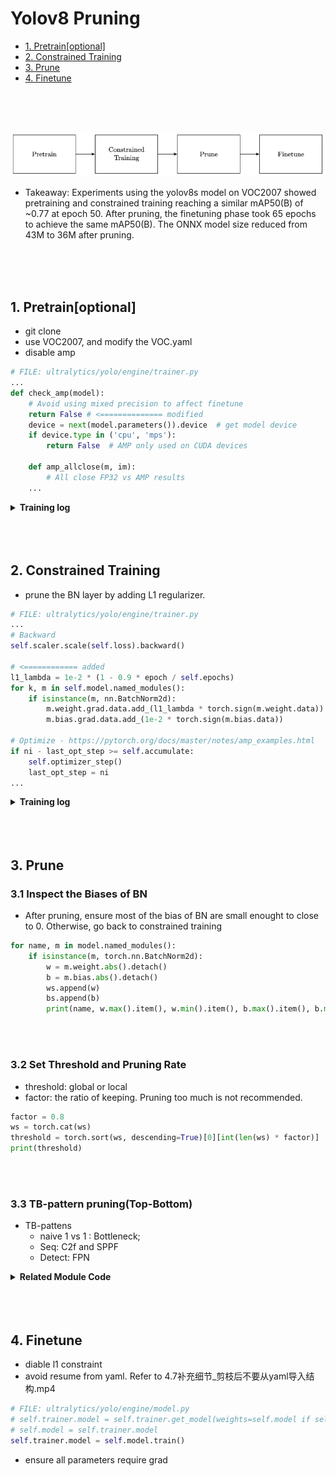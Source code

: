 # Yolov8 Pruning



- [1. Pretrain[optional]](#1-pretrainoptional)
- [2. Constrained Training](#2-constrained-training)
- [3. Prune](#3-prune)
- [4. Finetune](#4-finetune)

<br>
<br>
<br>

![pipeline](fig/pipeline.png)
- Takeaway: 
Experiments using the yolov8s model on VOC2007 showed pretraining and constrained training reaching a similar mAP50(B) of ~0.77 at epoch 50. After pruning, the finetuning phase took 65 epochs to achieve the same mAP50(B). The ONNX model size reduced from 43M to 36M after pruning.
<br>
<br>
<br>



## 1. Pretrain[optional]

- git clone
- use VOC2007, and modify the VOC.yaml
- disable amp
```python
# FILE: ultralytics/yolo/engine/trainer.py
...
def check_amp(model):
    # Avoid using mixed precision to affect finetune
    return False # <============== modified
    device = next(model.parameters()).device  # get model device
    if device.type in ('cpu', 'mps'):
        return False  # AMP only used on CUDA devices

    def amp_allclose(m, im):
        # All close FP32 vs AMP results
    ...

```

<details>
  <summary><strong>Training log</strong></summary>

| epoch | train/box_loss | train/cls_loss | train/dfl_loss | metrics/precision(B) | metrics/recall(B) | metrics/mAP50(B) | metrics/mAP50-95(B) | val/box_loss | val/cls_loss | val/dfl_loss | lr/pg0    | lr/pg1    | lr/pg2    |
|-------|----------------|----------------|----------------|----------------------|-------------------|------------------|---------------------|--------------|--------------|--------------|-----------|-----------|-----------|
| 0     | 0.92673        | 1.6385         | 1.2113         | 0.77207              | 0.77506           | 0.83161          | 0.63104             | 0.84319      | 0.8203       | 1.1008       | 0.070096  | 0.0033227 | 0.0033227 |
| 1     | 0.9417         | 1.1234         | 1.2114         | 0.67739              | 0.61248           | 0.66058          | 0.45227             | 1.0539       | 1.1543       | 1.2772       | 0.04003   | 0.0065902 | 0.0065902 |
| 2     | 1.0578         | 1.2969         | 1.296          | 0.58292              | 0.47764           | 0.50248          | 0.30112             | 1.2869       | 1.6265       | 1.4896       | 0.0098978 | 0.0097916 | 0.0097916 |
| 3     | 1.1906         | 1.5575         | 1.3958         | 0.54442              | 0.48757           | 0.48652          | 0.29632             | 1.3197       | 1.5872       | 1.5178       | 0.009703  | 0.009703  | 0.009703  |
| 4     | 1.204          | 1.5625         | 1.4142         | 0.57654              | 0.49493           | 0.51143          | 0.31174             | 1.2786       | 1.5057       | 1.4828       | 0.009703  | 0.009703  | 0.009703  |
| 5     | 1.1945         | 1.5082         | 1.4009         | 0.61871              | 0.52062           | 0.5703           | 0.35654             | 1.265        | 1.4636       | 1.4805       | 0.009604  | 0.009604  | 0.009604  |
| 6     | 1.1744         | 1.4468         | 1.3858         | 0.62485              | 0.57612           | 0.60489          | 0.3855              | 1.2203       | 1.3206       | 1.4285       | 0.009505  | 0.009505  | 0.009505  |
| 7     | 1.1517         | 1.4118         | 1.375          | 0.61661              | 0.59905           | 0.61871          | 0.39268             | 1.2074       | 1.3148       | 1.4195       | 0.009406  | 0.009406  | 0.009406  |
| 8     | 1.1299         | 1.3454         | 1.3518         | 0.66592              | 0.58576           | 0.62926          | 0.40537             | 1.1967       | 1.2811       | 1.4135       | 0.009307  | 0.009307  | 0.009307  |
| 9     | 1.1133         | 1.3284         | 1.348          | 0.67145              | 0.59822           | 0.64811          | 0.42689             | 1.1539       | 1.2208       | 1.3799       | 0.009208  | 0.009208  | 0.009208  |
| 10    | 1.1031         | 1.2827         | 1.3376         | 0.65911              | 0.61371           | 0.65124          | 0.42923             | 1.1579       | 1.2286       | 1.3815       | 0.009109  | 0.009109  | 0.009109  |
| 11    | 1.0827         | 1.2543         | 1.3268         | 0.71019              | 0.61398           | 0.68202          | 0.45785             | 1.1323       | 1.1531       | 1.3561       | 0.00901   | 0.00901   | 0.00901   |
| 12    | 1.0642         | 1.242          | 1.315          | 0.70052              | 0.61976           | 0.67969          | 0.45524             | 1.1335       | 1.154        | 1.3547       | 0.008911  | 0.008911  | 0.008911  |
| 13    | 1.0623         | 1.1975         | 1.3067         | 0.70224              | 0.6279            | 0.68803          | 0.46259             | 1.1211       | 1.1146       | 1.3568       | 0.008812  | 0.008812  | 0.008812  |
| 14    | 1.0489         | 1.1583         | 1.2964         | 0.71233              | 0.64626           | 0.70062          | 0.47288             | 1.1182       | 1.1015       | 1.3457       | 0.008713  | 0.008713  | 0.008713  |
| 15    | 1.0374         | 1.1518         | 1.2905         | 0.70464              | 0.63515           | 0.69193          | 0.46424             | 1.1156       | 1.0929       | 1.3454       | 0.008614  | 0.008614  | 0.008614  |
| 16    | 1.014          | 1.1291         | 1.2738         | 0.67909              | 0.64529           | 0.6864           | 0.46629             | 1.117        | 1.1117       | 1.3469       | 0.008515  | 0.008515  | 0.008515  |
| 17    | 1.0183         | 1.1054         | 1.2703         | 0.73264              | 0.64282           | 0.71155          | 0.48454             | 1.0994       | 1.0573       | 1.3332       | 0.008416  | 0.008416  | 0.008416  |
| 18    | 0.99619        | 1.0777         | 1.2573         | 0.72897              | 0.65939           | 0.71447          | 0.49011             | 1.0935       | 1.0545       | 1.3281       | 0.008317  | 0.008317  | 0.008317  |
| 19    | 0.98963        | 1.0468         | 1.2505         | 0.72029              | 0.66052           | 0.71277          | 0.49032             | 1.0875       | 1.0753       | 1.3206       | 0.008218  | 0.008218  | 0.008218  |
| 20    | 0.97962        | 1.0346         | 1.247          | 0.73563              | 0.6511            | 0.7142           | 0.49308             | 1.0702       | 1.0447       | 1.3112       | 0.008119  | 0.008119  | 0.008119  |
| 21    | 0.97159        | 1.0108         | 1.2417         | 0.72999              | 0.65638           | 0.71672          | 0.49605             | 1.073        | 1.0317       | 1.3106       | 0.00802   | 0.00802   | 0.00802   |
| 22    | 0.96612        | 0.99422        | 1.2354         | 0.73903              | 0.65636           | 0.71879          | 0.4968              | 1.0853       | 1.0214       | 1.3102       | 0.007921  | 0.007921  | 0.007921  |
| 23    | 0.95418        | 0.97995        | 1.2299         | 0.74019              | 0.6648            | 0.73817          | 0.51044             | 1.0775       | 1.0068       | 1.3188       | 0.007822  | 0.007822  | 0.007822  |
| 24    | 0.94679        | 0.96945        | 1.2227         | 0.73285              | 0.67695           | 0.72656          | 0.50312             | 1.0554       | 0.98838      | 1.2957       | 0.007723  | 0.007723  | 0.007723  |
| 25    | 0.93552        | 0.95821        | 1.217          | 0.74328              | 0.67199           | 0.72949          | 0.50698             | 1.0687       | 1.0016       | 1.3023       | 0.007624  | 0.007624  | 0.007624  |
| 26    | 0.93168        | 0.94349        | 1.2141         | 0.76862              | 0.66199           | 0.74154          | 0.5189              | 1.0617       | 0.98225      | 1.3112       | 0.007525  | 0.007525  | 0.007525  |
| 27    | 0.92401        | 0.93271        | 1.2139         | 0.7524               | 0.66939           | 0.73902          | 0.52226             | 1.0512       | 0.98525      | 1.297        | 0.007426  | 0.007426  | 0.007426  |
| 28    | 0.9235         | 0.90858        | 1.2047         | 0.74359              | 0.68755           | 0.73913          | 0.5187              | 1.0651       | 0.97496      | 1.3055       | 0.007327  | 0.007327  | 0.007327  |
| 29    | 0.91447        | 0.90524        | 1.2013         | 0.7685               | 0.6854            | 0.75282          | 0.53004             | 1.0501       | 0.94474      | 1.2915       | 0.007228  | 0.007228  | 0.007228  |
| 30    | 0.90837        | 0.88461        | 1.1886         | 0.74858              | 0.69356           | 0.74533          | 0.51988             | 1.0576       | 0.95429      | 1.2979       | 0.007129  | 0.007129  | 0.007129  |
| 31    | 0.89539        | 0.8767         | 1.1835         | 0.76213              | 0.67857           | 0.74776          | 0.52786             | 1.0522       | 0.95761      | 1.2928       | 0.00703   | 0.00703   | 0.00703   |
| 32    | 0.88759        | 0.8647         | 1.179          | 0.77072              | 0.68623           | 0.75324          | 0.53284             | 1.0454       | 0.95159      | 1.2888       | 0.006931  | 0.006931  | 0.006931  |
| 33    | 0.88108        | 0.85207        | 1.1745         | 0.76965              | 0.69816           | 0.76108          | 0.5428              | 1.0429       | 0.94663      | 1.2876       | 0.006832  | 0.006832  | 0.006832  |
| 34    | 0.88291        | 0.84293        | 1.1768         | 0.75702              | 0.70109           | 0.75217          | 0.53493             | 1.0437       | 0.92887      | 1.2811       | 0.006733  | 0.006733  | 0.006733  |
| 35    | 0.86054        | 0.83013        | 1.1648         | 0.77788              | 0.68466           | 0.75603          | 0.53917             | 1.0429       | 0.94194      | 1.2908       | 0.006634  | 0.006634  | 0.006634  |
| 36    | 0.85863        | 0.81798        | 1.1658         | 0.7657               | 0.69179           | 0.7546           | 0.53687             | 1.0328       | 0.93694      | 1.2801       | 0.006535  | 0.006535  | 0.006535  |
| 37    | 0.86479        | 0.80596        | 1.159          | 0.775                | 0.69038           | 0.7588           | 0.54172             | 1.0295       | 0.9394       | 1.2787       | 0.006436  | 0.006436  | 0.006436  |
| 38    | 0.84868        | 0.79285        | 1.1563         | 0.77168              | 0.69569           | 0.76378          | 0.54661             | 1.0268       | 0.90889      | 1.278        | 0.006337  | 0.006337  | 0.006337  |
| 40    | 0.83386        | 0.77434        | 1.1441         | 0.78373              | 0.68312           | 0.75814          | 0.54293             | 1.0315       | 0.91365      | 1.2843       | 0.006139  | 0.006139  | 0.006139  |
| 41    | 0.83605        | 0.76247        | 1.1441         | 0.76758              | 0.70613           | 0.76328          | 0.5461              | 1.0404       | 0.90907      | 1.286        | 0.00604   | 0.00604   | 0.00604   |
| 42    | 0.82537        | 0.75351        | 1.1383         | 0.77132              | 0.69906           | 0.75637          | 0.54226             | 1.0325       | 0.91358      | 1.2826       | 0.005941  | 0.005941  | 0.005941  |
| 43    | 0.82065        | 0.7466         | 1.1337         | 0.78819              | 0.69624           | 0.76861          | 0.5532              | 1.0267       | 0.90715      | 1.2777       | 0.005842  | 0.005842  | 0.005842  |
| 44    | 0.81619        | 0.74658        | 1.1335         | 0.76049              | 0.7084            | 0.76285          | 0.54782             | 1.0149       | 0.91284      | 1.2674       | 0.005743  | 0.005743  | 0.005743  |
| 45    | 0.80921        | 0.73341        | 1.1287         | 0.7871               | 0.70758           | 0.77009          | 0.55715             | 1.0166       | 0.89331      | 1.2704       | 0.005644  | 0.005644  | 0.005644  |
| 46    | 0.80473        | 0.73055        | 1.1264         | 0.78967              | 0.7021            | 0.77082          | 0.55884             | 1.0233       | 0.9001       | 1.2791       | 0.005545  | 0.005545  | 0.005545  |
| 47    | 0.79876        | 0.7237         | 1.1205         | 0.78231              | 0.71046           | 0.77262          | 0.55573             | 1.0241       | 0.88496      | 1.2789       | 0.005446  | 0.005446  | 0.005446  |
| 48    | 0.79629        | 0.7041         | 1.118          | 0.79295              | 0.69772           | 0.77068          | 0.55465             | 1.0314       | 0.88591      | 1.2802       | 0.005347  | 0.005347  | 0.005347  |
| 49    | 0.78996        | 0.70273        | 1.1133         | 0.79776              | 0.70282           | 0.77587          | 0.56048             | 1.0228       | 0.87524      | 1.2721       | 0.005248  | 0.005248  | 0.005248  |
| 50    | 0.78926        | 0.70901        | 1.1161         | 0.80225              | 0.69859           | 0.773            | 0.56149             | 1.0208       | 0.89449      | 1.2797       | 0.005149  | 0.005149  | 0.005149  |
</details>

<br>
<br>
<br>

## 2. Constrained Training
- prune the BN layer by adding L1 regularizer.

```python
# FILE: ultralytics/yolo/engine/trainer.py
...
# Backward
self.scaler.scale(self.loss).backward()

# <============ added
l1_lambda = 1e-2 * (1 - 0.9 * epoch / self.epochs)
for k, m in self.model.named_modules():
    if isinstance(m, nn.BatchNorm2d):
        m.weight.grad.data.add_(l1_lambda * torch.sign(m.weight.data))
        m.bias.grad.data.add_(1e-2 * torch.sign(m.bias.data))

# Optimize - https://pytorch.org/docs/master/notes/amp_examples.html
if ni - last_opt_step >= self.accumulate:
    self.optimizer_step()
    last_opt_step = ni
...
```
<details>
  <summary><strong>Training log</strong></summary>

| epoch | train/box_loss | train/cls_loss | train/dfl_loss | metrics/precision(B) | metrics/recall(B) | metrics/mAP50(B) | metrics/mAP50-95(B) | val/box_loss | val/cls_loss | val/dfl_loss | lr/pg0    | lr/pg1    | lr/pg2    |
|-------|----------------|----------------|----------------|----------------------|-------------------|------------------|---------------------|--------------|--------------|--------------|-----------|-----------|-----------|
| 0     | 0.92565        | 1.6423         | 1.2109         | 0.78443              | 0.76733           | 0.82516          | 0.62045             | 0.86821      | 0.84614      | 1.1113       | 0.070096  | 0.0033227 | 0.0033227 |
| 1     | 0.94448        | 1.1347         | 1.2122         | 0.73125              | 0.67825           | 0.73839          | 0.52702             | 0.96679      | 1.0091       | 1.2034       | 0.04003   | 0.0065902 | 0.0065902 |
| 2     | 1.0604         | 1.3009         | 1.2986         | 0.6136               | 0.54731           | 0.57973          | 0.37943             | 1.1684       | 1.4044       | 1.3756       | 0.0098978 | 0.0097916 | 0.0097916 |
| 3     | 1.196          | 1.5631         | 1.3974         | 0.58267              | 0.48531           | 0.51603          | 0.31687             | 1.2998       | 1.5516       | 1.5155       | 0.009703  | 0.009703  | 0.009703  |
| 4     | 1.2029         | 1.5454         | 1.4114         | 0.6036               | 0.5207            | 0.55252          | 0.34034             | 1.2789       | 1.4587       | 1.4855       | 0.009703  | 0.009703  | 0.009703  |
| 5     | 1.202          | 1.5032         | 1.4049         | 0.5087               | 0.40369           | 0.40513          | 0.23736             | 1.4244       | 1.8939       | 1.6476       | 0.009604  | 0.009604  | 0.009604  |
| 6     | 1.1764         | 1.4465         | 1.3887         | 0.63867              | 0.55878           | 0.60577          | 0.38883             | 1.2146       | 1.2978       | 1.4348       | 0.009505  | 0.009505  | 0.009505  |
| 7     | 1.1522         | 1.3962         | 1.3754         | 0.656                | 0.5712            | 0.62207          | 0.40084             | 1.237        | 1.3347       | 1.4478       | 0.009406  | 0.009406  | 0.009406  |
| 8     | 1.127          | 1.3373         | 1.354          | 0.67759              | 0.58              | 0.63802          | 0.41447             | 1.1818       | 1.2604       | 1.3894       | 0.009307  | 0.009307  | 0.009307  |
| 9     | 1.1105         | 1.3162         | 1.3473         | 0.64599              | 0.56469           | 0.61175          | 0.39579             | 1.1895       | 1.2821       | 1.4132       | 0.009208  | 0.009208  | 0.009208  |
| 10    | 1.1008         | 1.2829         | 1.3399         | 0.69645              | 0.61177           | 0.66806          | 0.44422             | 1.1531       | 1.1822       | 1.3768       | 0.009109  | 0.009109  | 0.009109  |
| 11    | 1.0765         | 1.2522         | 1.3232         | 0.71631              | 0.60926           | 0.68153          | 0.4529              | 1.1446       | 1.136        | 1.3674       | 0.00901   | 0.00901   | 0.00901   |
| 12    | 1.0662         | 1.2235         | 1.3134         | 0.69318              | 0.62751           | 0.67452          | 0.45073             | 1.132        | 1.1636       | 1.3594       | 0.008911  | 0.008911  | 0.008911  |
| 13    | 1.0616         | 1.1851         | 1.2999         | 0.71751              | 0.61549           | 0.68857          | 0.46305             | 1.1255       | 1.1331       | 1.347        | 0.008812  | 0.008812  | 0.008812  |
| 14    | 1.0494         | 1.1522         | 1.2947         | 0.69513              | 0.63001           | 0.67925          | 0.45575             | 1.12         | 1.1272       | 1.3465       | 0.008713  | 0.008713  | 0.008713  |
| 15    | 1.037          | 1.1478         | 1.2873         | 0.70825              | 0.63711           | 0.68977          | 0.46421             | 1.1219       | 1.097        | 1.3403       | 0.008614  | 0.008614  | 0.008614  |
| 16    | 1.0175         | 1.1304         | 1.2747         | 0.73014              | 0.6315            | 0.70322          | 0.47744             | 1.1077       | 1.077        | 1.3344       | 0.008515  | 0.008515  | 0.008515  |
| 17    | 1.0172         | 1.0993         | 1.269          | 0.74106              | 0.65394           | 0.72733          | 0.49715             | 1.0884       | 1.0431       | 1.3239       | 0.008416  | 0.008416  | 0.008416  |
| 18    | 1.0009         | 1.0633         | 1.2578         | 0.73366              | 0.6424            | 0.71016          | 0.4857              | 1.0928       | 1.0509       | 1.3175       | 0.008317  | 0.008317  | 0.008317  |
| 19    | 0.99458        | 1.0608         | 1.2552         | 0.73498              | 0.65621           | 0.72397          | 0.50389             | 1.0748       | 1.0456       | 1.3113       | 0.008218  | 0.008218  | 0.008218  |
| 20    | 0.97939        | 1.0313         | 1.2465         | 0.75441              | 0.64815           | 0.7261           | 0.50359             | 1.0737       | 1.0337       | 1.3059       | 0.008119  | 0.008119  | 0.008119  |
| 21    | 0.97806        | 1.026          | 1.2422         | 0.72394              | 0.63557           | 0.70287          | 0.48524             | 1.0717       | 1.0369       | 1.2972       | 0.00802   | 0.00802   | 0.00802   |
| 22    | 0.97879        | 1.0127         | 1.2431         | 0.7394               | 0.65045           | 0.71215          | 0.48902             | 1.0888       | 1.0292       | 1.3174       | 0.007921  | 0.007921  | 0.007921  |
| 23    | 0.95895        | 0.99651        | 1.232          | 0.73731              | 0.67343           | 0.73924          | 0.51158             | 1.0691       | 0.99626      | 1.3042       | 0.007822  | 0.007822  | 0.007822  |
| 24    | 0.95615        | 0.99158        | 1.2322         | 0.73624              | 0.66665           | 0.72512          | 0.50267             | 1.0644       | 1.0126       | 1.3008       | 0.007723  | 0.007723  | 0.007723  |
| 25    | 0.94517        | 0.97143        | 1.2231         | 0.75806              | 0.65886           | 0.73128          | 0.50956             | 1.0688       | 0.99726      | 1.3039       | 0.007624  | 0.007624  | 0.007624  |
| 26    | 0.93639        | 0.95727        | 1.2188         | 0.74016              | 0.67544           | 0.73665          | 0.5112              | 1.0563       | 0.98787      | 1.3013       | 0.007525  | 0.007525  | 0.007525  |
| 27    | 0.93284        | 0.94819        | 1.2209         | 0.73318              | 0.67589           | 0.73246          | 0.51282             | 1.0617       | 0.9874       | 1.2937       | 0.007426  | 0.007426  | 0.007426  |
| 28    | 0.9343         | 0.93543        | 1.2115         | 0.74821              | 0.68133           | 0.74574          | 0.52401             | 1.0533       | 0.97285      | 1.2896       | 0.007327  | 0.007327  | 0.007327  |
| 29    | 0.92951        | 0.93541        | 1.2125         | 0.75947              | 0.67266           | 0.74126          | 0.51764             | 1.054        | 0.96946      | 1.2953       | 0.007228  | 0.007228  | 0.007228  |
| 30    | 0.92688        | 0.91381        | 1.2025         | 0.74962              | 0.67131           | 0.73941          | 0.5137              | 1.0758       | 0.9762       | 1.3053       | 0.007129  | 0.007129  | 0.007129  |
| 31    | 0.91471        | 0.91552        | 1.1992         | 0.75604              | 0.67727           | 0.7467           | 0.52798             | 1.0448       | 0.96641      | 1.2824       | 0.00703   | 0.00703   | 0.00703   |
| 32    | 0.90619        | 0.89194        | 1.1904         | 0.74516              | 0.68767           | 0.75086          | 0.52798             | 1.0448       | 0.95155      | 1.2845       | 0.006931  | 0.006931  | 0.006931  |
| 33    | 0.9009         | 0.89107        | 1.1897         | 0.74989              | 0.67013           | 0.74297          | 0.52946             | 1.0401       | 0.96254      | 1.287        | 0.006832  | 0.006832  | 0.006832  |
| 34    | 0.903          | 0.88358        | 1.1913         | 0.75685              | 0.68489           | 0.74407          | 0.52314             | 1.053        | 0.95245      | 1.2863       | 0.006733  | 0.006733  | 0.006733  |
| 35    | 0.88498        | 0.87044        | 1.1804         | 0.76152              | 0.6916            | 0.75495          | 0.53359             | 1.046        | 0.94952      | 1.2841       | 0.006634  | 0.006634  | 0.006634  |
| 36    | 0.88366        | 0.86359        | 1.1834         | 0.75568              | 0.70024           | 0.75525          | 0.53069             | 1.0468       | 0.9341       | 1.2886       | 0.006535  | 0.006535  | 0.006535  |
| 37    | 0.88893        | 0.85432        | 1.1778         | 0.76405              | 0.68825           | 0.75449          | 0.53531             | 1.0425       | 0.94635      | 1.2855       | 0.006436  | 0.006436  | 0.006436  |
| 38    | 0.87813        | 0.85042        | 1.178          | 0.76257              | 0.67111           | 0.74801          | 0.52377             | 1.0624       | 0.9561       | 1.3098       | 0.006337  | 0.006337  | 0.006337  |
| 39    | 0.88227        | 0.84591        | 1.172          | 0.77845              | 0.69019           | 0.7627           | 0.53847             | 1.0465       | 0.92067      | 1.2847       | 0.006238  | 0.006238  | 0.006238  |
| 40    | 0.87228        | 0.82927        | 1.1709         | 0.77537              | 0.69448           | 0.76192          | 0.5392              | 1.0454       | 0.91643      | 1.2826       | 0.006139  | 0.006139  | 0.006139  |
| 41    | 0.86389        | 0.82287        | 1.1627         | 0.7626               | 0.7069            | 0.76237          | 0.54594             | 1.0379       | 0.91307      | 1.2755       | 0.00604   | 0.00604   | 0.00604   |
| 42    | 0.85961        | 0.81907        | 1.161          | 0.77033              | 0.70088           | 0.76257          | 0.54426             | 1.0371       | 0.90801      | 1.2758       | 0.005941  | 0.005941  | 0.005941  |
| 43    | 0.85414        | 0.80214        | 1.1564         | 0.76815              | 0.69915           | 0.76696          | 0.54287             | 1.0426       | 0.9051       | 1.281        | 0.005842  | 0.005842  | 0.005842  |
| 44    | 0.85261        | 0.81496        | 1.1614         | 0.77                 | 0.69292           | 0.76054          | 0.53674             | 1.0424       | 0.92179      | 1.277        | 0.005743  | 0.005743  | 0.005743  |
| 45    | 0.85068        | 0.8013         | 1.1564         | 0.78907              | 0.69016           | 0.77027          | 0.54926             | 1.0389       | 0.90745      | 1.2772       | 0.005644  | 0.005644  | 0.005644  |
| 46    | 0.84368        | 0.80178        | 1.1515         | 0.79301              | 0.69554           | 0.7723           | 0.55095             | 1.0459       | 0.90891      | 1.2887       | 0.005545  | 0.005545  | 0.005545  |
| 47    | 0.84028        | 0.79458        | 1.1483         | 0.76734              | 0.70468           | 0.76809          | 0.54484             | 1.044        | 0.89653      | 1.283        | 0.005446  | 0.005446  | 0.005446  |
| 48    | 0.83392        | 0.77818        | 1.1443         | 0.77305              | 0.69609           | 0.76721          | 0.54672             | 1.036        | 0.89301      | 1.2787       | 0.005347  | 0.005347  | 0.005347  |
| 49    | 0.83255        | 0.78041        | 1.1439         | 0.76445              | 0.71068           | 0.76725          | 0.54742             | 1.0361       | 0.89842      | 1.2748       | 0.005248  | 0.005248  | 0.005248  |
| 50    | 0.829          | 0.76955        | 1.1423         | 0.7801               | 0.70469           | 0.77336          | 0.55284             | 1.0301       | 0.88995      | 1.2764       | 0.005149  | 0.005149  | 0.005149  |
</details>

<br>
<br>
<br>

## 3. Prune
### 3.1 Inspect the Biases of BN
- After pruning, ensure most of the bias of BN are small enought to close to 0. Otherwise, go back to constrained training



```python
for name, m in model.named_modules():
    if isinstance(m, torch.nn.BatchNorm2d):
        w = m.weight.abs().detach()
        b = m.bias.abs().detach()
        ws.append(w)
        bs.append(b)
        print(name, w.max().item(), w.min().item(), b.max().item(), b.min().item())
```
<br>
<br>

### 3.2 Set Threshold and Pruning Rate
- threshold: global or local
- factor: the ratio of keeping. Pruning too much is not recommended.
```python
factor = 0.8
ws = torch.cat(ws)
threshold = torch.sort(ws, descending=True)[0][int(len(ws) * factor)]
print(threshold)
```
<br>
<br>


### 3.3 TB-pattern pruning(Top-Bottom)
- TB-pattens
    - naive 1 vs 1 : Bottleneck; 
    - Seq: C2f and SPPF
    - Detect: FPN

<details>
  <summary><strong>Related Module Code</strong></summary>

<details>
  <summary>Show / hide Bottleneck code</summary>

```python
# bottleneck.png
class Bottleneck(nn.Module):
    # Standard bottleneck
    def __init__(self, c1, c2, shortcut=True, g=1, k=(3, 3), e=0.5):  # ch_in, ch_out, shortcut, groups, kernels, expand
        super().__init__()
        c_ = int(c2 * e)  # hidden channels
        self.cv1 = Conv(c1, c_, k[0], 1)
        self.cv2 = Conv(c_, c2, k[1], 1, g=g)
        self.add = shortcut and c1 == c2

    def forward(self, x):
        return x + self.cv2(self.cv1(x)) if self.add else self.cv2(self.cv1(x))

```

</details>


<details>
  <summary>Show / hide C2f code</summary>

```python
# c2f.png
class C2f(nn.Module):
    # CSP Bottleneck with 2 convolutions
    def __init__(self, c1, c2, n=1, shortcut=False, g=1, e=0.5):  # ch_in, ch_out, number, shortcut, groups, expansion
        super().__init__()
        self.c = int(c2 * e)  # hidden channels
        self.cv1 = Conv(c1, 2 * self.c, 1, 1)
        self.cv2 = Conv((2 + n) * self.c, c2, 1)  # optional act=FReLU(c2)
        self.m = nn.ModuleList(Bottleneck(self.c, self.c, shortcut, g, k=((3, 3), (3, 3)), e=1.0) for _ in range(n))

    def forward(self, x):
        y = list(self.cv1(x).chunk(2,1))
        y.extend(m(y[-1]) for m in self.m) # y[-1] is the right branch
        return self.cv2(torch.cat(y, 1))  
```

</details>


<details>
  <summary>Show / hide SPPF code</summary>

```python
# sppf.png
class SPPF(nn.Module):
    # Spatial Pyramid Pooling - Fast (SPPF) layer for YOLOv5 by Glenn Jocher
    def __init__(self, c1, c2, k=5):  # equivalent to SPP(k=(5, 9, 13))
        super().__init__()
        c_ = c1 // 2  # hidden channels
        self.cv1 = Conv(c1, c_, 1, 1)
        self.cv2 = Conv(c_ * 4, c2, 1, 1)
        self.m = nn.MaxPool2d(kernel_size=k, stride=1, padding=k // 2)

    def forward(self, x):
        x = self.cv1(x)
        y1 = self.m(x)
        y2 = self.m(y1)
        return self.cv2(torch.cat((x, y1, y2, self.m(y2)), 1))
```
</details>
</details>

<br>
<br>
<br>


## 4. Finetune
- diable l1 constraint
- avoid resume from yaml. Refer to 4.7补充细节_剪枝后不要从yaml导入结构.mp4
```python
# FILE: ultralytics/yolo/engine/model.py
# self.trainer.model = self.trainer.get_model(weights=self.model if self.ckpt else None, cfg=self.model.yaml)
# self.model = self.trainer.model
self.trainer.model = self.model.train()
```
- ensure all parameters require grad 

